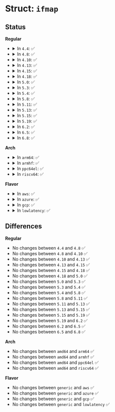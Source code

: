 # Struct: <code>ifmap</code>

## Status
<b>Regular</b>
<ul>
<li>
<details>
<summary>In <code>4.4</code>: ✅</summary>

```c
struct ifmap {
    long unsigned int mem_start;
    long unsigned int mem_end;
    short unsigned int base_addr;
    unsigned char irq;
    unsigned char dma;
    unsigned char port;
};
```
</details>
</li>
<li>
<details>
<summary>In <code>4.8</code>: ✅</summary>

```c
struct ifmap {
    long unsigned int mem_start;
    long unsigned int mem_end;
    short unsigned int base_addr;
    unsigned char irq;
    unsigned char dma;
    unsigned char port;
};
```
</details>
</li>
<li>
<details>
<summary>In <code>4.10</code>: ✅</summary>

```c
struct ifmap {
    long unsigned int mem_start;
    long unsigned int mem_end;
    short unsigned int base_addr;
    unsigned char irq;
    unsigned char dma;
    unsigned char port;
};
```
</details>
</li>
<li>
<details>
<summary>In <code>4.13</code>: ✅</summary>

```c
struct ifmap {
    long unsigned int mem_start;
    long unsigned int mem_end;
    short unsigned int base_addr;
    unsigned char irq;
    unsigned char dma;
    unsigned char port;
};
```
</details>
</li>
<li>
<details>
<summary>In <code>4.15</code>: ✅</summary>

```c
struct ifmap {
    long unsigned int mem_start;
    long unsigned int mem_end;
    short unsigned int base_addr;
    unsigned char irq;
    unsigned char dma;
    unsigned char port;
};
```
</details>
</li>
<li>
<details>
<summary>In <code>4.18</code>: ✅</summary>

```c
struct ifmap {
    long unsigned int mem_start;
    long unsigned int mem_end;
    short unsigned int base_addr;
    unsigned char irq;
    unsigned char dma;
    unsigned char port;
};
```
</details>
</li>
<li>
<details>
<summary>In <code>5.0</code>: ✅</summary>

```c
struct ifmap {
    long unsigned int mem_start;
    long unsigned int mem_end;
    short unsigned int base_addr;
    unsigned char irq;
    unsigned char dma;
    unsigned char port;
};
```
</details>
</li>
<li>
<details>
<summary>In <code>5.3</code>: ✅</summary>

```c
struct ifmap {
    long unsigned int mem_start;
    long unsigned int mem_end;
    short unsigned int base_addr;
    unsigned char irq;
    unsigned char dma;
    unsigned char port;
};
```
</details>
</li>
<li>
<details>
<summary>In <code>5.4</code>: ✅</summary>

```c
struct ifmap {
    long unsigned int mem_start;
    long unsigned int mem_end;
    short unsigned int base_addr;
    unsigned char irq;
    unsigned char dma;
    unsigned char port;
};
```
</details>
</li>
<li>
<details>
<summary>In <code>5.8</code>: ✅</summary>

```c
struct ifmap {
    long unsigned int mem_start;
    long unsigned int mem_end;
    short unsigned int base_addr;
    unsigned char irq;
    unsigned char dma;
    unsigned char port;
};
```
</details>
</li>
<li>
<details>
<summary>In <code>5.11</code>: ✅</summary>

```c
struct ifmap {
    long unsigned int mem_start;
    long unsigned int mem_end;
    short unsigned int base_addr;
    unsigned char irq;
    unsigned char dma;
    unsigned char port;
};
```
</details>
</li>
<li>
<details>
<summary>In <code>5.13</code>: ✅</summary>

```c
struct ifmap {
    long unsigned int mem_start;
    long unsigned int mem_end;
    short unsigned int base_addr;
    unsigned char irq;
    unsigned char dma;
    unsigned char port;
};
```
</details>
</li>
<li>
<details>
<summary>In <code>5.15</code>: ✅</summary>

```c
struct ifmap {
    long unsigned int mem_start;
    long unsigned int mem_end;
    short unsigned int base_addr;
    unsigned char irq;
    unsigned char dma;
    unsigned char port;
};
```
</details>
</li>
<li>
<details>
<summary>In <code>5.19</code>: ✅</summary>

```c
struct ifmap {
    long unsigned int mem_start;
    long unsigned int mem_end;
    short unsigned int base_addr;
    unsigned char irq;
    unsigned char dma;
    unsigned char port;
};
```
</details>
</li>
<li>
<details>
<summary>In <code>6.2</code>: ✅</summary>

```c
struct ifmap {
    long unsigned int mem_start;
    long unsigned int mem_end;
    short unsigned int base_addr;
    unsigned char irq;
    unsigned char dma;
    unsigned char port;
};
```
</details>
</li>
<li>
<details>
<summary>In <code>6.5</code>: ✅</summary>

```c
struct ifmap {
    long unsigned int mem_start;
    long unsigned int mem_end;
    short unsigned int base_addr;
    unsigned char irq;
    unsigned char dma;
    unsigned char port;
};
```
</details>
</li>
<li>
<details>
<summary>In <code>6.8</code>: ✅</summary>

```c
struct ifmap {
    long unsigned int mem_start;
    long unsigned int mem_end;
    short unsigned int base_addr;
    unsigned char irq;
    unsigned char dma;
    unsigned char port;
};
```
</details>
</li>
</ul>
<b>Arch</b>
<ul>
<li>
<details>
<summary>In <code>arm64</code>: ✅</summary>

```c
struct ifmap {
    long unsigned int mem_start;
    long unsigned int mem_end;
    short unsigned int base_addr;
    unsigned char irq;
    unsigned char dma;
    unsigned char port;
};
```
</details>
</li>
<li>
<details>
<summary>In <code>armhf</code>: ✅</summary>

```c
struct ifmap {
    long unsigned int mem_start;
    long unsigned int mem_end;
    short unsigned int base_addr;
    unsigned char irq;
    unsigned char dma;
    unsigned char port;
};
```
</details>
</li>
<li>
<details>
<summary>In <code>ppc64el</code>: ✅</summary>

```c
struct ifmap {
    long unsigned int mem_start;
    long unsigned int mem_end;
    short unsigned int base_addr;
    unsigned char irq;
    unsigned char dma;
    unsigned char port;
};
```
</details>
</li>
<li>
<details>
<summary>In <code>riscv64</code>: ✅</summary>

```c
struct ifmap {
    long unsigned int mem_start;
    long unsigned int mem_end;
    short unsigned int base_addr;
    unsigned char irq;
    unsigned char dma;
    unsigned char port;
};
```
</details>
</li>
</ul>
<b>Flavor</b>
<ul>
<li>
<details>
<summary>In <code>aws</code>: ✅</summary>

```c
struct ifmap {
    long unsigned int mem_start;
    long unsigned int mem_end;
    short unsigned int base_addr;
    unsigned char irq;
    unsigned char dma;
    unsigned char port;
};
```
</details>
</li>
<li>
<details>
<summary>In <code>azure</code>: ✅</summary>

```c
struct ifmap {
    long unsigned int mem_start;
    long unsigned int mem_end;
    short unsigned int base_addr;
    unsigned char irq;
    unsigned char dma;
    unsigned char port;
};
```
</details>
</li>
<li>
<details>
<summary>In <code>gcp</code>: ✅</summary>

```c
struct ifmap {
    long unsigned int mem_start;
    long unsigned int mem_end;
    short unsigned int base_addr;
    unsigned char irq;
    unsigned char dma;
    unsigned char port;
};
```
</details>
</li>
<li>
<details>
<summary>In <code>lowlatency</code>: ✅</summary>

```c
struct ifmap {
    long unsigned int mem_start;
    long unsigned int mem_end;
    short unsigned int base_addr;
    unsigned char irq;
    unsigned char dma;
    unsigned char port;
};
```
</details>
</li>
</ul>

## Differences
<b>Regular</b>
<ul>
<li>
No changes between <code>4.4</code> and <code>4.8</code> ✅
</li>
<li>
No changes between <code>4.8</code> and <code>4.10</code> ✅
</li>
<li>
No changes between <code>4.10</code> and <code>4.13</code> ✅
</li>
<li>
No changes between <code>4.13</code> and <code>4.15</code> ✅
</li>
<li>
No changes between <code>4.15</code> and <code>4.18</code> ✅
</li>
<li>
No changes between <code>4.18</code> and <code>5.0</code> ✅
</li>
<li>
No changes between <code>5.0</code> and <code>5.3</code> ✅
</li>
<li>
No changes between <code>5.3</code> and <code>5.4</code> ✅
</li>
<li>
No changes between <code>5.4</code> and <code>5.8</code> ✅
</li>
<li>
No changes between <code>5.8</code> and <code>5.11</code> ✅
</li>
<li>
No changes between <code>5.11</code> and <code>5.13</code> ✅
</li>
<li>
No changes between <code>5.13</code> and <code>5.15</code> ✅
</li>
<li>
No changes between <code>5.15</code> and <code>5.19</code> ✅
</li>
<li>
No changes between <code>5.19</code> and <code>6.2</code> ✅
</li>
<li>
No changes between <code>6.2</code> and <code>6.5</code> ✅
</li>
<li>
No changes between <code>6.5</code> and <code>6.8</code> ✅
</li>
</ul>
<b>Arch</b>
<ul>
<li>
No changes between <code>amd64</code> and <code>arm64</code> ✅
</li>
<li>
No changes between <code>amd64</code> and <code>armhf</code> ✅
</li>
<li>
No changes between <code>amd64</code> and <code>ppc64el</code> ✅
</li>
<li>
No changes between <code>amd64</code> and <code>riscv64</code> ✅
</li>
</ul>
<b>Flavor</b>
<ul>
<li>
No changes between <code>generic</code> and <code>aws</code> ✅
</li>
<li>
No changes between <code>generic</code> and <code>azure</code> ✅
</li>
<li>
No changes between <code>generic</code> and <code>gcp</code> ✅
</li>
<li>
No changes between <code>generic</code> and <code>lowlatency</code> ✅
</li>
</ul>
